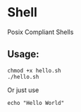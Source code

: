# Shell

Posix Compliant Shells

## Usage:

```
chmod +x hello.sh
./hello.sh
```
Or just use
```
echo "Hello World"
```
